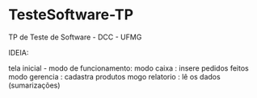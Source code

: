 # TesteSoftware-TP
TP de Teste de Software - DCC - UFMG


IDEIA:

tela inicial - modo de funcionamento:
    modo caixa : insere pedidos feitos
    modo gerencia : cadastra produtos
    mogo relatorio : lê os dados (sumarizações)